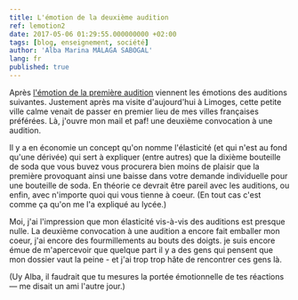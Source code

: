 ```yaml
---
title: L'émotion de la deuxième audition
ref: lemotion2
date: 2017-05-06 01:29:55.000000000 +02:00
tags: [blog, enseignement, société]
author: 'Alba Marina MÁLAGA SABOGAL'
lang: fr
published: true
---
```


Après [l'émotion de la première audition](http://albamath.com/lemotion-de-la-premiere-audition/) viennent les émotions des auditions suivantes. Justement après ma visite d'aujourd'hui à Limoges, cette petite ville calme venait de passer en premier lieu de mes villes françaises préférées. Là, j'ouvre mon mail et paf! une deuxième convocation à une audition.

Il y a en économie un concept qu'on nomme l'élasticité (et qui n'est au fond qu'une dérivée) qui sert à expliquer (entre autres) que la dixième bouteille de soda que vous buvez vous procurera bien moins de plaisir que la première provoquant ainsi une baisse dans votre demande individuelle pour une bouteille de soda. En théorie ce devrait être pareil avec les auditions, ou enfin, avec n'importe quoi qui vous tienne à coeur. (En tout cas c'est comme ça qu'on me l'a expliqué au lycée.)

Moi, j'ai l'impression que mon élasticité vis-à-vis des auditions est presque nulle. La deuxième convocation à une audition a encore fait emballer mon coeur, j'ai encore des fourmillements au bouts des doigts. je suis encore émue de m'apercevoir que quelque part il y a des gens qui pensent que mon dossier vaut la peine - et j'ai trop trop hâte de rencontrer ces gens là.

(Uy Alba, il faudrait que tu mesures la portée émotionnelle de tes réactions — me disait un ami l'autre jour.)
